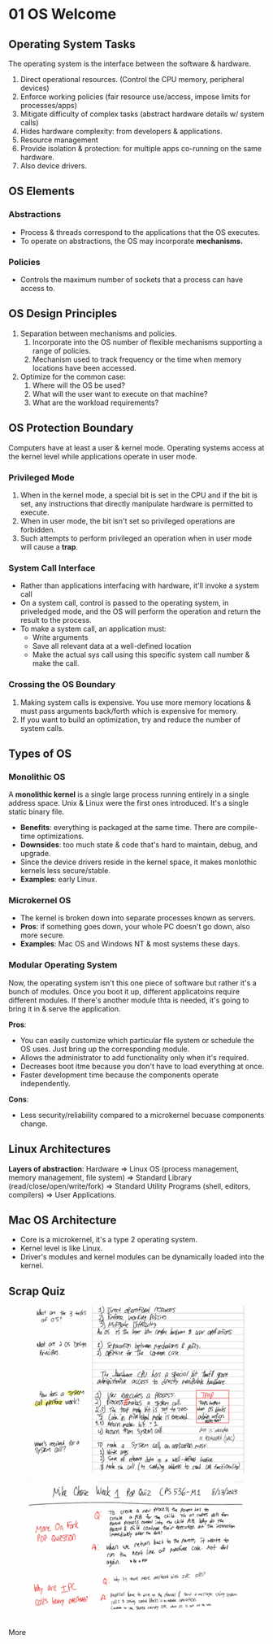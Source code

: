 # 01 OS Welcome

## Operating System Tasks

The operating system is the interface between the software & hardware.

1. Direct operational resources. (Control the CPU memory, peripheral devices)
2. Enforce working policies (fair resource use/access, impose limits for processes/apps)
3. Mitigate difficulty of complex tasks (abstract hardware details w/ system calls)
4. Hides hardware complexity: from developers & applications.
5. Resource management
6. Provide isolation & protection: for multiple apps co-running on the same hardware.
7. Also device drivers.

## OS Elements

### Abstractions

* Process & threads correspond to the applications that the OS executes.
* To operate on abstractions, the OS may incorporate **mechanisms.**

### Policies

* Controls the maximum number of sockets that a process can have access to.

## OS Design Principles

1. Separation between mechanisms and policies.
   1. Incorporate into the OS number of flexible mechanisms supporting a range of policies.
   2. Mechanism used to track frequency or the time when memory locations have been accessed.
2. Optimize for the common case:
   1. Where will the OS be used?
   2. What will the user want to execute on that machine?
   3. What are the workload requirements?

## OS Protection Boundary

Computers have at least a user & kernel mode. Operating systems access at the kernel level while applications operate in user mode.

### Privileged Mode

1. When in the kernel mode, a special bit is set in the CPU and if the bit is set, any instructions that directly manipulate hardware is permitted to execute.
2. When in user mode, the bit isn't set so privileged operations are forbidden.
3. Such attempts to perform privileged an operation when in user mode will cause a **trap**.

### System Call Interface

* Rather than applications interfacing with hardware, it'll invoke a system call
* On a system call, control is passed to the operating system, in priveledged mode, and the OS will perform the operation and return the result to the process.
* To make a system call, an application must:
  * Write arguments
  * Save all relevant data at a well-defined location
  * Make the actual sys call using this specific system call number & make the call.

### Crossing the OS Boundary

1. Making system calls is expensive. You use more memory locations & must pass arguments back/forth which is expensive for memory.
2. If you want to build an optimization, try and reduce the number of system calls.

## Types of OS

### Monolithic OS

A **monolithic kernel** is a single large process running entirely in a single address space. Unix & Linux were the first ones introduced. It's a single static binary file.

* **Benefits**: everything is packaged at the same time. There are compile-time optimizations.
* **Downsides**: too much state & code that's hard to maintain, debug, and upgrade.
* Since the device drivers reside in the kernel space, it makes monlothic kernels less secure/stable.
* **Examples**: early Linux.

### Microkernel OS

* The kernel is broken down into separate processes known as servers.
* **Pros**: if something goes down, your whole PC doesn't go down, also more secure.
* **Examples**: Mac OS and Windows NT & most systems these days.

### Modular Operating System

Now, the operating system isn't this one piece of software but rather it's a bunch of modules. Once you boot it up, different applicatoins require different modules. If there's another module thta is needed, it's going to bring it in & serve the application.

**Pros**:

* You can easily customize which particular file system or schedule the OS uses. Just bring up the corresponding module.
* Allows the administrator to add functionality only when it's required.
* Decreases boot itme because you don't have to load everything at once.
* Faster development time because the components operate independently.

**Cons**:

* Less security/reliability compared to a microkernel becuase components change.

## Linux Architectures

**Layers of abstraction**: Hardware => Linux OS (process management, memory management, file system) => Standard Library (read/close/open/write/fork) => Standard Utility Programs (shell, editors, compilers) => User Applications.

## Mac OS Architecture

* Core is a microkernel, it's a type 2 operating system.
* Kernel level is like Linux.
* Driver's modules and kernel modules can be dynamically loaded into the kernel.

## Scrap Quiz

<figure><img src="../../.gitbook/assets/image (1) (1) (1) (1) (1).png" alt=""><figcaption></figcaption></figure>

<figure><img src="../../.gitbook/assets/image (1) (1) (1) (1) (1) (1).png" alt=""><figcaption></figcaption></figure>

More
